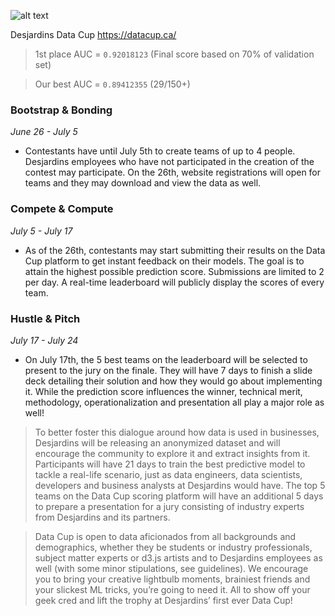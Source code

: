 
![alt text](https://encrypted-tbn0.gstatic.com/images?q=tbn:ANd9GcRLPO156Ura0OV1TLWKGfP3JaofGCQhFY6YZ7zUmrdnaxjJxw4Zlw)

Desjardins Data Cup
https://datacup.ca/

> 1st place AUC = ```0.92018123``` (Final score based on 70% of validation set)

> Our best AUC = ```0.89412355``` (29/150+)

### Bootstrap & Bonding
*June 26 - July 5*
* Contestants have until July 5th to create teams of up to 4 people. Desjardins employees who have not participated in the creation of the contest may participate. On the 26th, website registrations will open for teams and they may download and view the data as well.

### Compete & Compute
*July 5 - July 17*
* As of the 26th, contestants may start submitting their results on the Data Cup platform to get instant feedback on their models. The goal is to attain the highest possible prediction score. Submissions are limited to 2 per day. A real-time leaderboard will publicly display the scores of every team.

### Hustle & Pitch
*July 17 - July 24*
* On July 17th, the 5 best teams on the leaderboard will be selected to present to the jury on the finale. They will have 7 days to finish a slide deck detailing their solution and how they would go about implementing it. While the prediction score influences the winner, technical merit, methodology, operationalization and presentation all play a major role as well!

> To better foster this dialogue around how data is used in businesses, Desjardins will be releasing an anonymized dataset and will encourage the community to explore it and extract insights from it. Participants will have 21 days to train the best predictive model to tackle a real-life scenario, just as data engineers, data scientists, developers and business analysts at Desjardins would have. The top 5 teams on the Data Cup scoring platform will have an additional 5 days to prepare a presentation for a jury consisting of industry experts from Desjardins and its partners.

> Data Cup is open to data aficionados from all backgrounds and demographics, whether they be students or industry professionals, subject matter experts or d3.js artists and to Desjardins employees as well (with some minor stipulations, see guidelines). We encourage you to bring your creative lightbulb moments, brainiest friends and your slickest ML tricks, you’re going to need it. All to show off your geek cred and lift the trophy at Desjardins’ first ever Data Cup!
